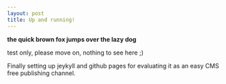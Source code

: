 ```yaml
---
layout: post
title: Up and running!
---
```


__the quick brown fox jumps over the lazy dog__

test only, please move on, nothing to see here ;)

Finally setting up jeykyll and github pages for evaluating it as an easy CMS free publishing channel. 
